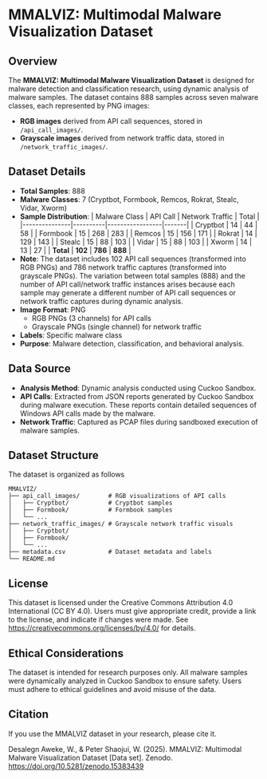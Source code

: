 # MMALVIZ: Multimodal Malware Visualization Dataset

## Overview

The **MMALVIZ: Multimodal Malware Visualization Dataset** is designed for malware detection and classification research, using dynamic analysis of malware samples. The dataset contains 888 samples across seven malware classes, each represented by PNG images:
- **RGB images** derived from API call sequences, stored in `/api_call_images/`.
- **Grayscale images** derived from network traffic data, stored in `/network_traffic_images/`.

## Dataset Details
- **Total Samples**: 888
- **Malware Classes**: 7 (Cryptbot, Formbook, Remcos, Rokrat, Stealc, Vidar, Xworm)
- **Sample Distribution**:
  | Malware Class | API Call | Network Traffic | Total |
  |---------------|----------|-----------------|-------|
  | Cryptbot      | 14       | 44              | 58    |
  | Formbook      | 15       | 268             | 283   |
  | Remcos        | 15       | 156             | 171   |
  | Rokrat        | 14       | 129             | 143   |
  | Stealc        | 15       | 88              | 103   |
  | Vidar         | 15       | 88              | 103   |
  | Xworm         | 14       | 13              | 27    |
  | **Total**     | **102**  | **786**         | **888** |
- **Note**: The dataset includes 102 API call sequences (transformed into RGB PNGs) and 786 network traffic captures (transformed into grayscale PNGs). The variation between total samples (888) and the number of API call/network traffic instances arises because each sample may generate a different number of API call sequences or network traffic captures during dynamic analysis.
- **Image Format**: PNG
  - RGB PNGs (3 channels) for API calls
  - Grayscale PNGs (single channel) for network traffic
- **Labels**: Specific malware class
- **Purpose**: Malware detection, classification, and behavioral analysis.

## Data Source
- **Analysis Method**: Dynamic analysis conducted using Cuckoo Sandbox.
- **API Calls**: Extracted from JSON reports generated by Cuckoo Sandbox during malware execution. These reports contain detailed sequences of Windows API calls made by the malware.
- **Network Traffic**: Captured as PCAP files during sandboxed execution of malware samples.


## Dataset Structure
The dataset is organized as follows

    MMALVIZ/
    ├── api_call_images/        # RGB visualizations of API calls
    │   ├── Cryptbot/           # Cryptbot samples
    │   ├── Formbook/           # Formbook samples
    │   └── ...
    ├── network_traffic_images/ # Grayscale network traffic visuals
    │   ├── Cryptbot/
    │   ├── Formbook/
    │   └── ...
    ├── metadata.csv            # Dataset metadata and labels
    └── README.md


## License

This dataset is licensed under the Creative Commons Attribution 4.0 International (CC BY 4.0). Users must give appropriate credit, provide a link to the license, and indicate if changes were made. See https://creativecommons.org/licenses/by/4.0/ for details.

## Ethical Considerations
The dataset is intended for research purposes only. All malware samples were dynamically analyzed in Cuckoo Sandbox to ensure safety. Users must adhere to ethical guidelines and avoid misuse of the data.

## Citation
If you use the MMALVIZ dataset in your research, please cite it. 

  Desalegn Aweke, W., & Peter Shaojui, W. (2025). MMALVIZ: Multimodal Malware Visualization Dataset [Data set]. Zenodo. https://doi.org/10.5281/zenodo.15383439 
